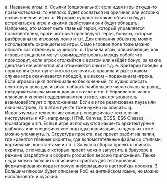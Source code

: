 a. Название игры.
b. Ссылки (опционально): если идея игры откуда-то позаимствована, то неплохо будет сослаться на оригинал или историю возникновения игры.
c. Игровые сущности: какие объекты будут встречаться в игре и какими свойствами они будут обладать. Например, это может быть главный герой, который управляется пользователем, враги, которые преследуют героя, бонусы, которые разбросаны по игровому полю и т.п. Для описания объектов можно использовать скриншоты из игры. Само игровое поле тоже можно описать как отдельную сущность.
d. Правила игры, описывающие, как игровые сущности могут взаимодействовать между собой: что происходит, если игрок столкнётся с врагом или найдёт бонус, за какие действия начисляются или отнимаются очки и т.д.
e. Критерии победы и поражения (этот пункт можно включить в правила игры): в каком случае игра оканчивается победой, а в каком – поражением игрока. Если игровой цикл потенциально бесконечный, то нужно описать некоторую цель для игрока: набрать наибольшее число очков за раунд, продержаться как можно дольше в игре и т.п.
f. Управление: какие клавиши и кнопки поддерживаются в игре, как пользователь взаимодействует с приложением. Если в игре реализована пауза или окно настроек, то в этом пункте тоже нужно их описать.
g. Используемые технологии: описать специфичные технологии, инструменты и API, например, HTML Canvas, SCSS, ES6 Classes, localstorage и т.п. Если в игре используются какие-то архитектурные шаблоны или специфические подходы реализации, то здесь их тоже можно упомянуть.
h. Структура проекта: как проект разбит на папки, где хранятся главные скрипты, где вспомогательные файлы со стилями, картинками, константами и т.п.
i. Запуск и сборка проекта: описать скрипты, с помощью которых проект можно запустить в браузере в режиме разработки и собрать production версию приложения. Также сюда можно включить описание скриптов для тестирования, форматирования кода и прочую информацию о настройках проекта.
3. Большим плюсом будет описание PoC на английском языке, но можно использовать и русский.